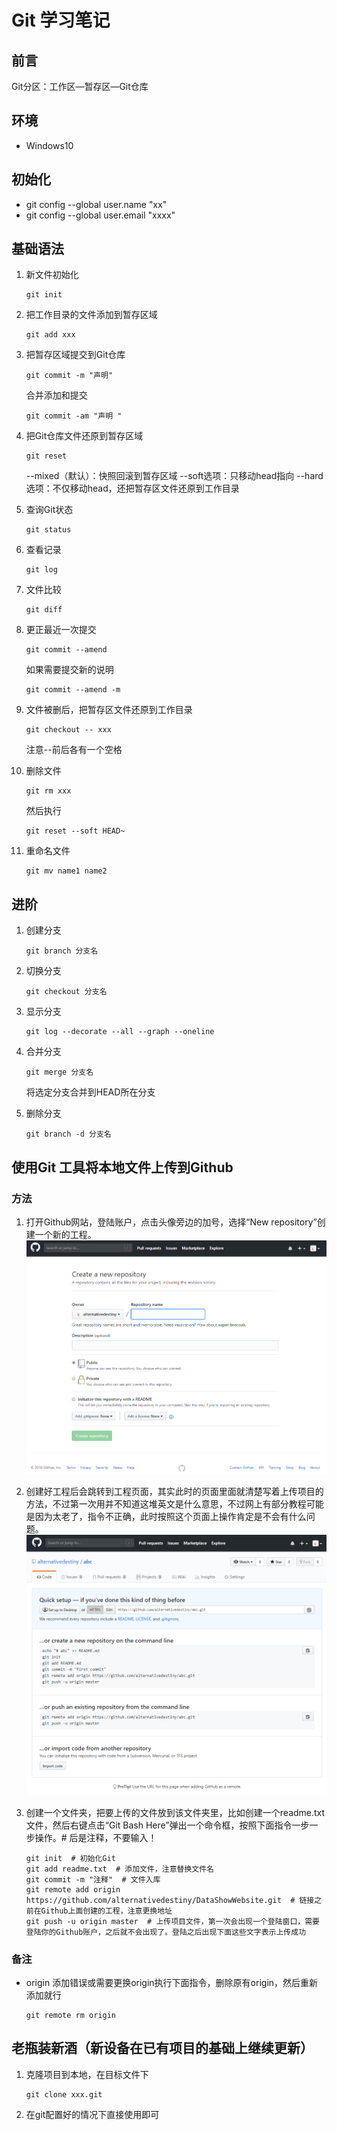 # Git 学习笔记

## 前言

Git分区：工作区—暂存区—Git仓库

## 环境

- Windows10

## 初始化

- git config --global user.name "xx"
- git config --global user.email "xxxx"

## 基础语法

1. 新文件初始化

    ```git
    git init
    ```

2. 把工作目录的文件添加到暂存区域

    ```git
    git add xxx
    ```

3. 把暂存区域提交到Git仓库

    ```git
    git commit -m "声明"
    ```

    合并添加和提交

    ```git
    git commit -am "声明 "
    ```

4. 把Git仓库文件还原到暂存区域

    ```git
    git reset
    ```

    --mixed（默认）：快照回滚到暂存区域
    --soft选项：只移动head指向
    --hard选项：不仅移动head，还把暂存区文件还原到工作目录

5. 查询Git状态

    ```git
    git status
    ```

6. 查看记录

    ```git
    git log
    ```

7. 文件比较

    ```git
    git diff
    ```

8. 更正最近一次提交

    ```git
    git commit --amend
    ```

    如果需要提交新的说明

    ```git
    git commit --amend -m
    ```

9. 文件被删后，把暂存区文件还原到工作目录

    ```git
    git checkout -- xxx
    ```

    注意--前后各有一个空格
10. 删除文件

    ```git
    git rm xxx
    ```

    然后执行

    ```git
    git reset --soft HEAD~
    ```

11. 重命名文件

    ```git
    git mv name1 name2
    ```

## 进阶

1. 创建分支

    ```git
    git branch 分支名
    ```

2. 切换分支

    ```git
    git checkout 分支名
    ```

3. 显示分支

    ```git
    git log --decorate --all --graph --oneline
    ```

4. 合并分支

    ```git
    git merge 分支名
    ```

    将选定分支合并到HEAD所在分支
5. 删除分支

    ```git
    git branch -d 分支名
    ```

## 使用Git 工具将本地文件上传到Github

### 方法

1. 打开Github网站，登陆账户，点击头像旁边的加号，选择“New repository”创建一个新的工程。
   ![创建工程](images/2018-07-17-12-10-57.png)
2. 创建好工程后会跳转到工程页面，其实此时的页面里面就清楚写着上传项目的方法，不过第一次用并不知道这堆英文是什么意思，不过网上有部分教程可能是因为太老了，指令不正确，此时按照这个页面上操作肯定是不会有什么问题。
   ![上传文件](images/2018-07-17-12-12-00.png)
3. 创建一个文件夹，把要上传的文件放到该文件夹里，比如创建一个readme.txt文件，然后右键点击“Git Bash Here”弹出一个命令框，按照下面指令一步一步操作。# 后是注释，不要输入！

    ```git
    git init  # 初始化Git
    git add readme.txt  # 添加文件，注意替换文件名
    git commit -m "注释"  # 文件入库
    git remote add origin https://github.com/alternativedestiny/DataShowWebsite.git  # 链接之前在Github上面创建的工程，注意更换地址
    git push -u origin master  # 上传项目文件，第一次会出现一个登陆窗口，需要登陆你的Github账户，之后就不会出现了。登陆之后出现下面这些文字表示上传成功
    ```

### 备注

- origin 添加错误或需要更换origin执行下面指令，删除原有origin，然后重新添加就行

    ```git
    git remote rm origin
    ```

## 老瓶装新酒（新设备在已有项目的基础上继续更新）

1. 克隆项目到本地，在目标文件下

    ```git
    git clone xxx.git
    ```

2. 在git配置好的情况下直接使用即可
